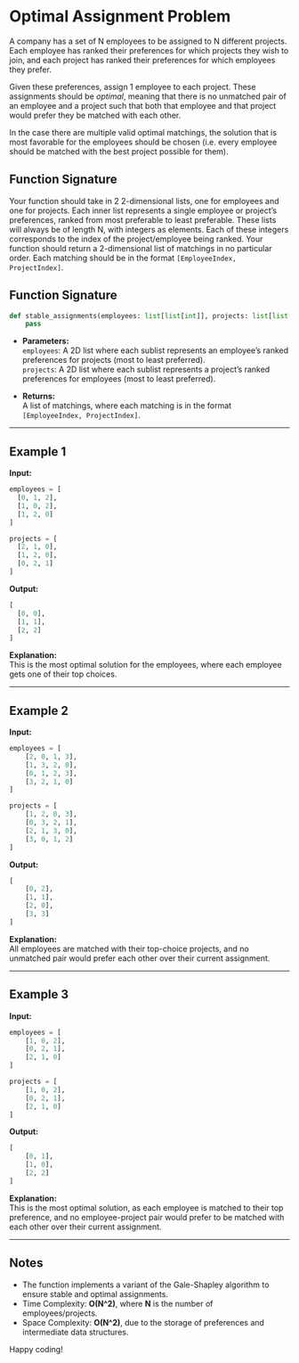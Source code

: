 # Optimal Assignment Problem

A company has a set of N employees to be assigned to N different projects. Each employee has ranked their preferences for which projects they wish to join, and each project has ranked their preferences for which employees they prefer.

Given these preferences, assign 1 employee to each project. These assignments should be *optimal*, meaning that there is no unmatched pair of an employee and a project such that both that employee and that project would prefer they be matched with each other.

In the case there are multiple valid optimal matchings, the solution that is most favorable for the employees should be chosen (i.e. every employee should be matched with the best project possible for them).

## Function Signature

Your function should take in 2 2-dimensional lists, one for employees and one for projects. Each inner list represents a single employee or project’s preferences, ranked from most preferable to least preferable. These lists will always be of length N, with integers as elements. Each of these integers corresponds to the index of the project/employee being ranked. Your function should return a 2-dimensional list of matchings in no particular order. Each matching should be in the format `[EmployeeIndex, ProjectIndex]`.


## Function Signature

```python
def stable_assignments(employees: list[list[int]], projects: list[list[int]]) -> list[list[int]]:
    pass
```

- **Parameters:**  
  `employees`: A 2D list where each sublist represents an employee’s ranked preferences for projects (most to least preferred).  
  `projects`: A 2D list where each sublist represents a project’s ranked preferences for employees (most to least preferred).

- **Returns:**  
  A list of matchings, where each matching is in the format `[EmployeeIndex, ProjectIndex]`.

---

## Example 1

**Input:**

```python
employees = [
  [0, 1, 2],
  [1, 0, 2],
  [1, 2, 0]
]

projects = [
  [2, 1, 0],
  [1, 2, 0],
  [0, 2, 1]
]
```

**Output:**

```python
[
  [0, 0],
  [1, 1],
  [2, 2]
]
```

**Explanation:**  
This is the most optimal solution for the employees, where each employee gets one of their top choices.

---

## Example 2

**Input:**

```python
employees = [
    [2, 0, 1, 3],
    [1, 3, 2, 0],
    [0, 1, 2, 3],
    [3, 2, 1, 0]
]

projects = [
    [1, 2, 0, 3],
    [0, 3, 2, 1],
    [2, 1, 3, 0],
    [3, 0, 1, 2]
]
```

**Output:**

```python
[
    [0, 2],
    [1, 1],
    [2, 0],
    [3, 3]
]
```

**Explanation:**  
All employees are matched with their top-choice projects, and no unmatched pair would prefer each other over their current assignment.

---

## Example 3

**Input:**

```python
employees = [
    [1, 0, 2],
    [0, 2, 1],
    [2, 1, 0]
]

projects = [
    [1, 0, 2],
    [0, 2, 1],
    [2, 1, 0]
]
```

**Output:**

```python
[
    [0, 1],
    [1, 0],
    [2, 2]
]
```

**Explanation:**  
This is the most optimal solution, as each employee is matched to their top preference, and no employee-project pair would prefer to be matched with each other over their current assignment.

---

## Notes

- The function implements a variant of the Gale-Shapley algorithm to ensure stable and optimal assignments.
- Time Complexity: **O(N^2)**, where **N** is the number of employees/projects.
- Space Complexity: **O(N^2)**, due to the storage of preferences and intermediate data structures.

Happy coding!

